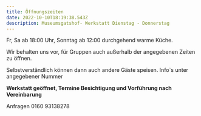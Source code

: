 ```yaml
---
title: Öffnungszeiten
date: 2022-10-10T18:19:38.543Z
description: Museumsgatshof- Werkstatt Dienstag - Donnerstag
---
```

Fr, Sa ab 18:00 Uhr, Sonntag ab 12:00 durchgehend warme Küche. 

Wir behalten uns vor, für Gruppen auch außerhalb der angegebenen Zeiten zu öffnen. 

Selbstverständlich können dann auch andere Gäste speisen.  Info`s unter angegebener Nummer

**Werkstatt geöffnet, Termine Besichtigung und Vorführung nach Vereinbarung**

Anfragen 0160 93138278